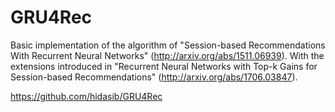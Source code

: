# GRU4Rec

Basic implementation of the algorithm of "Session-based Recommendations With Recurrent Neural Networks" (http://arxiv.org/abs/1511.06939). With the extensions introduced in "Recurrent Neural Networks with Top-k Gains for Session-based Recommendations" (http://arxiv.org/abs/1706.03847).

https://github.com/hidasib/GRU4Rec